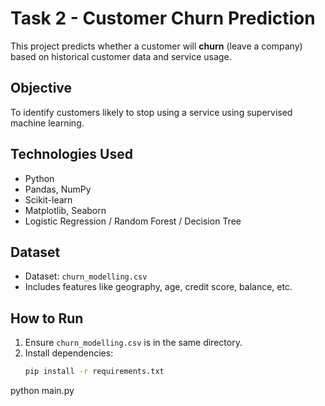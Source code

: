 # Task 2 - Customer Churn Prediction


This project predicts whether a customer will **churn** (leave a company) based on historical customer data and service usage.

##  Objective

To identify customers likely to stop using a service using supervised machine learning.

##  Technologies Used

- Python
- Pandas, NumPy
- Scikit-learn
- Matplotlib, Seaborn
- Logistic Regression / Random Forest / Decision Tree

##  Dataset

- Dataset: `churn_modelling.csv`
- Includes features like geography, age, credit score, balance, etc.

## How to Run

1. Ensure `churn_modelling.csv` is in the same directory.
2. Install dependencies:
   ```bash
   pip install -r requirements.txt
python main.py
